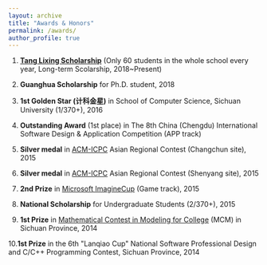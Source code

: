 ```yaml
---
layout: archive
title: "Awards & Honors"
permalink: /awards/
author_profile: true
---
```



1. [**Tang Lixing Scholarship**](https://baike.baidu.com/item/%E5%94%90%E7%AB%8B%E6%96%B0%E6%95%99%E8%82%B2%E5%8F%91%E5%B1%95%E5%9F%BA%E9%87%91) (Only 60 students in the whole school every year, Long-term Scolarship, 2018~Present)  

2. **Guanghua Scholarship** for Ph.D. student, 2018  

3. **1st Golden Star (计科金星)** in School of Computer Science, Sichuan University (1/370+), 2016  

4. **Outstanding Award** (1st place) in The 8th China (Chengdu) International Software Design & Application Competition (APP track)   

5. **Silver medal** in [ACM-ICPC](https://icpc.baylor.edu/) Asian Regional Contest (Changchun site), 2015  

6. **Silver medal** in [ACM-ICPC](https://icpc.baylor.edu/) Asian Regional Contest (Shenyang site), 2015  

7. **2nd Prize** in [Microsoft ImagineCup](https://imaginecup.microsoft.com/zh-cn/Events?id=0) (Game track), 2015  

8. **National Scholarship** for Undergraduate Students (2/370+), 2015  

9. **1st Prize** in [Mathematical Contest in Modeling for College](https://www.comap.com/undergraduate/contests/mcm/) (MCM) in Sichuan Province, 2014  

10.**1st Prize** in the 6th "Lanqiao Cup" National Software Professional Design and C/C++ Programming Contest, Sichuan Province, 2014 










